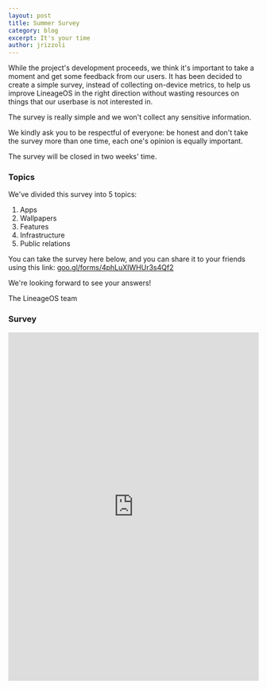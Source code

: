 ```yaml
---
layout: post
title: Summer Survey
category: blog
excerpt: It's your time
author: jrizzoli
---
```


While the project's development proceeds, we think it's important to take a moment and get some feedback from our users. 
It has been decided to create a simple survey, instead of collecting on-device metrics, to help us improve LineageOS 
in the right direction without wasting resources on things that our userbase is not interested in. 

The survey is really simple and we won't collect any sensitive information. 

We kindly ask you to be respectful of everyone: be honest and don't take the survey more than one time, each one's opinion is equally important. 

The survey will be closed in two weeks' time. 


### Topics 

We've divided this survey into 5 topics:

1. Apps
2. Wallpapers
3. Features
4. Infrastructure
5. Public relations


You can take the survey here below, and you can share it to your friends using this link: [goo.gl/forms/4phLuXIWHUr3s4Qf2](https://goo.gl/forms/4phLuXIWHUr3s4Qf2) 

We're looking forward to see your answers!

The LineageOS team

### Survey

<html>
<iframe src="https://docs.google.com/forms/d/e/1FAIpQLSdb1IiHmxwVh08emdMh5Nc9pi8oIhc-Wp49Sr5JdFRzoDMPmA/viewform?embedded=true" width="100%" height="700" frameborder="0" marginheight="0" marginwidth="0"><a href="https://goo.gl/forms/4phLuXIWHUr3s4Qf2">Loading...</a></iframe>
</html>